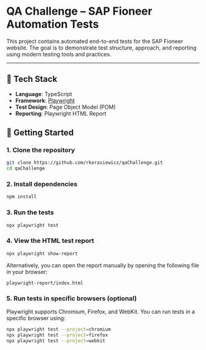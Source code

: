 # QA Challenge – SAP Fioneer Automation Tests
This project contains automated end-to-end tests for the SAP Fioneer website. The goal is to demonstrate test structure, approach, and reporting using modern testing tools and practices.

---

## 🧪 Tech Stack

- **Language**: TypeScript
- **Framework**: [Playwright](https://playwright.dev/)
- **Test Design**: Page Object Model (POM)
- **Reporting**: Playwright HTML Report



## 🚀 Getting Started

### 1. Clone the repository

```bash
git clone https://github.com/rkorasiewicz/qaChallenge.git
cd qaChallenge
````

### 2. Install dependencies

```bash
npm install
```

### 3. Run the tests

```bash
npx playwright test
```

### 4. View the HTML test report

```bash
npx playwright show-report
```

Alternatively, you can open the report manually by opening the following file in your browser:

```
playwright-report/index.html
```

### 5. Run tests in specific browsers (optional)

Playwright supports Chromium, Firefox, and WebKit. You can run tests in a specific browser using:

```bash
npx playwright test --project=chromium
npx playwright test --project=firefox
npx playwright test --project=webkit
